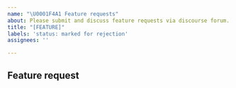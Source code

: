```yaml
---
name: "\U0001F4A1 Feature requests"
about: Please submit and discuss feature requests via discourse forum.
title: "[FEATURE]"
labels: 'status: marked for rejection'
assignees: ''

---
```


## Feature request 

<!--
Please submit any feature requests through our discourse forum:
https://discourse.django-cms.org/c/feature-requests/6
-->
